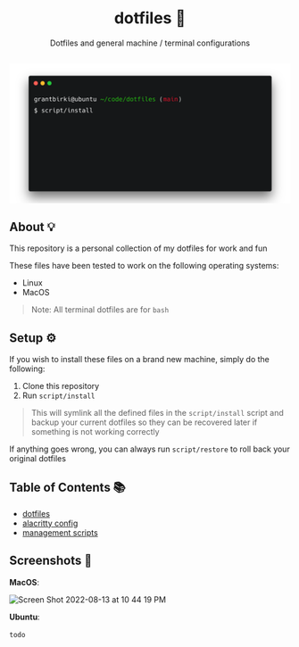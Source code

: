 <h1 align="center">dotfiles 📂</h1>
<p align="center">
  Dotfiles and general machine / terminal configurations
</p>

<h2 align="center"><img src="assets/term.png" alt="terminal" align="center" width="600px" /></h2>

## About 💡

This repository is a personal collection of my dotfiles for work and fun

These files have been tested to work on the following operating systems:

- Linux
- MacOS

> Note: All terminal dotfiles are for `bash`

## Setup ⚙️

If you wish to install these files on a brand new machine, simply do the following:

1. Clone this repository
2. Run `script/install`

> This will symlink all the defined files in the `script/install` script and backup your current dotfiles so they can be recovered later if something is not working correctly

If anything goes wrong, you can always run `script/restore` to roll back your original dotfiles

## Table of Contents 📚

- [dotfiles](./dotfiles/)
- [alacritty config](./configs/alacritty/alacritty.yml)
- [management scripts](./script/)

## Screenshots 📸

**MacOS**:

<img width="1013" alt="Screen Shot 2022-08-13 at 10 44 19 PM" src="https://user-images.githubusercontent.com/23362539/184522853-d1dc1e6a-827d-43e5-ae11-ba9327cf0150.png">

**Ubuntu**:

`todo`
